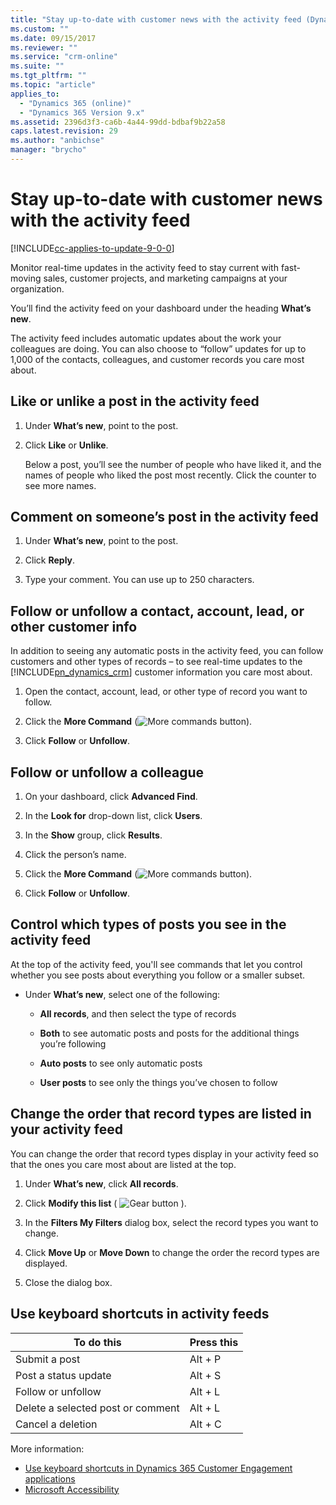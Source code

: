 ```yaml
---
title: "Stay up-to-date with customer news with the activity feed (Dynamics 365 Customer Engagement) | MicrosoftDocs"
ms.custom: ""
ms.date: 09/15/2017
ms.reviewer: ""
ms.service: "crm-online"
ms.suite: ""
ms.tgt_pltfrm: ""
ms.topic: "article"
applies_to: 
  - "Dynamics 365 (online)"
  - "Dynamics 365 Version 9.x"
ms.assetid: 2396d3f3-ca6b-4a44-99dd-bdbaf9b22a58
caps.latest.revision: 29
ms.author: "anbichse"
manager: "brycho"
---
```

# Stay up-to-date with customer news with the activity feed

[!INCLUDE[cc-applies-to-update-9-0-0](../includes/cc_applies_to_update_9_0_0.md)]

Monitor real-time updates in the activity feed to stay current with fast-moving sales, customer projects, and marketing campaigns at your organization.  
  
 You’ll find the activity feed on your dashboard under the heading **What’s new**.  
  
 The activity feed includes automatic updates about the work your colleagues are doing. You can also choose to “follow” updates for up to 1,000 of the contacts, colleagues, and customer records you care most about.  
  
## Like or unlike a post in the activity feed  
  
1. Under **What’s new**, point to the post.  
  
2. Click **Like** or **Unlike**.  
  
   Below a post, you’ll see the number of people who have liked it, and the names of people who liked the post most recently. Click the counter to see more names.  
  
## Comment on someone’s post in the activity feed  
  
1.  Under **What’s new**, point to the post.  
  
2.  Click **Reply**.  
  
3. Type your comment. You can use up to 250 characters.  
  
## Follow or unfollow a contact, account, lead, or other customer info  
 In addition to seeing any automatic posts in the activity feed, you can follow customers and other types of records – to see real-time updates to the [!INCLUDE[pn_dynamics_crm](../includes/pn-dynamics-crm.md)] customer information you care most about.  
  
1.  Open the contact, account, lead, or other type of record you want to follow.  
  
2.  Click the **More Command** (![More commands button](../basics/media/morecommands.gif "More commands button")).  
  
3.  Click **Follow** or **Unfollow**.  
  
## Follow or unfollow a colleague  
  
1.  On your dashboard, click **Advanced Find**.  
  
2.  In the **Look for** drop-down list, click **Users**.  
  
3.  In the **Show** group, click **Results**.  
  
4.  Click the person’s name.  
  
5.  Click the **More Command** (![More commands button](../basics/media/morecommands.gif "More commands button")).  
  
6.  Click **Follow** or **Unfollow**.  
  
## Control which types of posts you see in the activity feed  
 At the top of the activity feed, you'll see commands that let you control whether you see posts about everything you follow or a smaller subset.  
  
-   Under **What’s new**, select one of the following:  
  
    - **All records**, and then select the type of records  
  
    - **Both** to see automatic posts and posts for the additional things you’re following  
  
    - **Auto posts** to see only automatic posts  
  
    - **User posts** to see only the things you’ve chosen to follow  
  
## Change the order that record types are listed in your activity feed  
 You can change the order that record types display in your activity feed so that the ones you care most about are listed at the top.  
  
1.  Under **What’s new**, click **All records**.  
  
2.  Click **Modify this list** ( ![Gear button](../basics/media/selection-rule-gear-button.gif "Gear button") ).  
  
3.  In the **Filters My Filters** dialog box, select the record types you want to change.  
  
4.  Click **Move Up** or **Move Down** to change the order the record types are displayed.  
  
5.  Close the dialog box.  


## Use keyboard shortcuts in activity feeds  
  
|To do this|Press this|  
|----------------|----------------|  
|Submit a post|Alt + P|  
|Post a status update|Alt + S|  
|Follow or unfollow|Alt + L|  
|Delete a selected post or comment|Alt + L|  
|Cancel a deletion|Alt + C|  

More information:

- [Use keyboard shortcuts in Dynamics 365 Customer Engagement applications](keyboard-shortcuts.md)   
- [Microsoft Accessibility](http://www.microsoft.com/enable/default.aspx)

